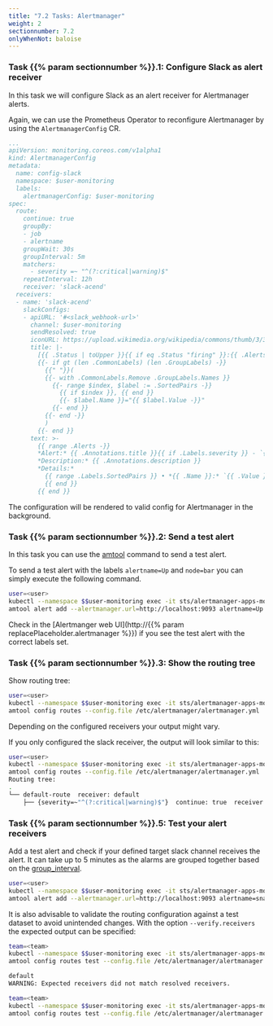 ```yaml
---
title: "7.2 Tasks: Alertmanager"
weight: 2
sectionnumber: 7.2
onlyWhenNot: baloise
---
```


### Task {{% param sectionnumber %}}.1: Configure Slack as alert receiver

In this task we will configure Slack as an alert receiver for Alertmanager alerts.

Again, we can use the Prometheus Operator to reconfigure Alertmanager by using the `AlertmanagerConfig` CR.

```yaml
...
apiVersion: monitoring.coreos.com/v1alpha1
kind: AlertmanagerConfig
metadata:
  name: config-slack
  namespace: $user-monitoring
  labels:
    alertmanagerConfig: $user-monitoring
spec:
  route:
    continue: true
    groupBy:
    - job
    - alertname
    groupWait: 30s
    groupInterval: 5m
    matchers:
      - severity =~ "^(?:critical|warning)$"
    repeatInterval: 12h
    receiver: 'slack-acend'
  receivers:
  - name: 'slack-acend'
    slackConfigs:
    - apiURL: '#<slack_webhook-url>'
      channel: $user-monitoring
      sendResolved: true
      iconURL: https://upload.wikimedia.org/wikipedia/commons/thumb/3/38/Prometheus_software_logo.svg/115px-Prometheus_software_logo.svg.png
      title: |-
        [{{ .Status | toUpper }}{{ if eq .Status "firing" }}:{{ .Alerts.Firing | len }}{{ end }}] {{ .CommonLabels.alertname }} for {{ .CommonLabels.job }}
        {{- if gt (len .CommonLabels) (len .GroupLabels) -}}
          {{" "}}(
          {{- with .CommonLabels.Remove .GroupLabels.Names }}
            {{- range $index, $label := .SortedPairs -}}
              {{ if $index }}, {{ end }}
              {{- $label.Name }}="{{ $label.Value -}}"
            {{- end }}
          {{- end -}}
          )
        {{- end }}
      text: >-
        {{ range .Alerts -}}
        *Alert:* {{ .Annotations.title }}{{ if .Labels.severity }} - `{{ .Labels.severity }}`{{ end }}
        *Description:* {{ .Annotations.description }}
        *Details:*
          {{ range .Labels.SortedPairs }} • *{{ .Name }}:* `{{ .Value }}`
          {{ end }}
        {{ end }}
```

The configuration will be rendered to valid config for Alertmanager in the background.


### Task {{% param sectionnumber %}}.2: Send a test alert

In this task you can use the [amtool](https://github.com/prometheus/alertmanager#amtool) command to send a test alert.

To send a test alert with the labels `alertname=Up` and `node=bar` you can simply execute the following command.

```bash
user=<user>
kubectl --namespace $$user-monitoring exec -it sts/alertmanager-apps-monitoring -- sh
amtool alert add --alertmanager.url=http://localhost:9093 alertname=Up node=bar
```

Check in the [Alertmanger web UI](http://{{% param replacePlaceholder.alertmanager %}}) if you see the test alert with the correct labels set.


### Task {{% param sectionnumber %}}.3: Show the routing tree

Show routing tree:

```bash
user=<user>
kubectl --namespace $$user-monitoring exec -it sts/alertmanager-apps-monitoring -- sh
amtool config routes --config.file /etc/alertmanager/alertmanager.yml
```

Depending on the configured receivers your output might vary.

If you only configured the slack receiver, the output will look similar to this:

```bash
user=<user>
kubectl --namespace $$user-monitoring exec -it sts/alertmanager-apps-monitoring -- \
amtool config routes --config.file /etc/alertmanager/alertmanager.yml
Routing tree:
.
└── default-route  receiver: default
    ├── {severity=~"^(?:critical|warning)$"}  continue: true  receiver: slack-acend
```


### Task {{% param sectionnumber %}}.5: Test your alert receivers

Add a test alert and check if your defined target slack channel receives the alert. It can take up to 5 minutes as the alarms are grouped together based on the [group_interval](https://prometheus.io/docs/alerting/latest/configuration/#route).


```bash
user=<user>
kubectl --namespace $$user-monitoring exec -it sts/alertmanager-apps-monitoring -- sh
amtool alert add --alertmanager.url=http://localhost:9093 alertname=snafu env=dev severity=critical
```

It is also advisable to validate the routing configuration against a test dataset to avoid unintended changes. With the option `--verify.receivers` the expected output can be specified:

```bash
team=<team>
kubectl --namespace $$user-monitoring exec -it sts/alertmanager-apps-monitoring -- sh
amtool config routes test --config.file /etc/alertmanager/alertmanager.yml --verify.receivers=acend-slack env=dev severity=info
```

```bash
default
WARNING: Expected receivers did not match resolved receivers.
```

```bash
team=<team>
kubectl --namespace $$user-monitoring exec -it sts/alertmanager-apps-monitoring -- sh
amtool config routes test --config.file /etc/alertmanager/alertmanager.yml --verify.receivers=acend-slack env=dev severity=critical
```
